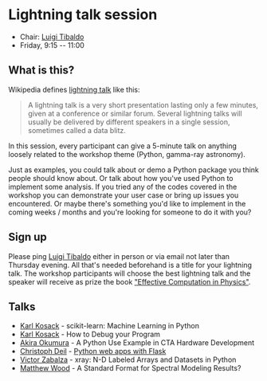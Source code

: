 # Lightning talk session

* Chair: [Luigi Tibaldo](https://github.com/tibaldo)
* Friday, 9:15 -- 11:00

## What is this?

Wikipedia defines [lightning talk](https://en.wikipedia.org/wiki/Lightning_talk) like this:

> A lightning talk is a very short presentation lasting only a few minutes,
> given at a conference or similar forum.
> Several lightning talks will usually be delivered by different speakers
> in a single session, sometimes called a data blitz.

In this session, every participant can give a 5-minute talk on
anything loosely
related to the workshop theme (Python, gamma-ray astronomy).

Just as examples, you could talk about or demo a Python package you think
people should know about. Or talk about how you've used Python to implement
some analysis. If you tried any of the codes covered in the workshop
you can demonstrate your user case or bring up issues you encountered. Or maybe there's something you'd like to implement in the
coming weeks / months and you're looking for someone to do it with you?

## Sign up

Please ping  <a href="mailto:luigi.tibaldo@mpi-hd.mpg.de">Luigi
Tibaldo</a> either in
person or via email not later than Thursday evening.
All that's needed beforehand is a title for your lightning talk.
The workshop participants will choose the best lightning talk and the
speaker will receive as prize the book ["Effective Computation in Physics"](http://shop.oreilly.com/product/0636920033424.do).

## Talks

* <a href="https://github.com/kosack">Karl Kosack</a> - scikit-learn: Machine Learning in Python
* <a href="https://github.com/kosack">Karl Kosack</a> - How to Debug your Program
* <a href="https://github.com/akira-okumura">Akira Okumura</a> - A Python Use Example in CTA Hardware Development
* <a href="https://github.com/cdeil">Christoph Deil</a> - [Python web apps with Flask](https://github.com/gammapy/PyGamma15/blob/gh-pages/talks/lightning/flask.md)
* <a href="https://github.com/zblz">Victor Zabalza</a> - xray: N-D Labeled Arrays and Datasets in Python
* <a href="https://github.com/woodmd">Matthew Wood</a> - A Standard Format for Spectral Modeling Results?
